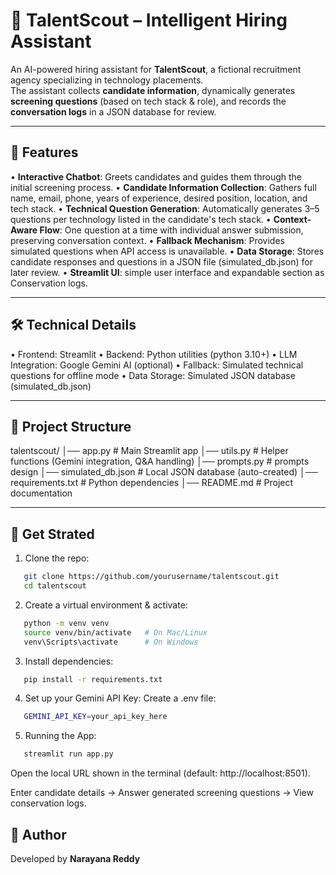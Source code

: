 # 🤖 TalentScout – Intelligent Hiring Assistant  

An AI-powered hiring assistant for **TalentScout**, a fictional recruitment agency specializing in technology placements.  
The assistant collects **candidate information**, dynamically generates **screening questions** (based on tech stack & role), and records the **conversation logs** in a JSON database for review.  

---

## 🎯 Features
   • **Interactive Chatbot**: Greets candidates and guides them through the initial screening process.
   • **Candidate Information Collection**: Gathers full name, email, phone, years of experience, desired position, location, and   tech stack.
   • **Technical Question Generation**: Automatically generates 3–5 questions per technology listed in the candidate's tech stack.
   • **Context-Aware Flow**: One question at a time with individual answer submission, preserving conversation context.
   • **Fallback Mechanism**: Provides simulated questions when API access is unavailable.
   • **Data Storage**: Stores candidate responses and questions in a JSON file (simulated_db.json) for later review.
   • **Streamlit UI**: simple user interface and expandable section as Conservation logs.

---

## 🛠️ Technical Details
   • Frontend: Streamlit 
   • Backend: Python utilities (python 3.10+)
   • LLM Integration: Google Gemini AI (optional)
   • Fallback: Simulated technical questions for offline mode
   • Data Storage: Simulated JSON database (simulated_db.json)  

---

## 📂 Project Structure  

talentscout/
│── app.py # Main Streamlit app
│── utils.py # Helper functions (Gemini integration, Q&A handling)
│── prompts.py # prompts design 
│── simulated_db.json # Local JSON database (auto-created)
│── requirements.txt # Python dependencies
│── README.md # Project documentation


---

## 🚀 Get Strated

1. Clone the repo:
```bash
   git clone https://github.com/yourusername/talentscout.git
   cd talentscout
   ```
2. Create a virtual environment & activate:
```bash
   python -m venv venv
   source venv/bin/activate   # On Mac/Linux
   venv\Scripts\activate      # On Windows
   ```
3. Install dependencies:
```bash
   pip install -r requirements.txt
   ```
4. Set up your Gemini API Key:
   Create a .env file:
```bash 
   GEMINI_API_KEY=your_api_key_here
   ```
5. Running the App:
```bash
   streamlit run app.py
   ```

Open the local URL shown in the terminal (default: http://localhost:8501).

Enter candidate details → Answer generated screening questions → View conservation logs.

## 👨 Author 
Developed by **Narayana Reddy**